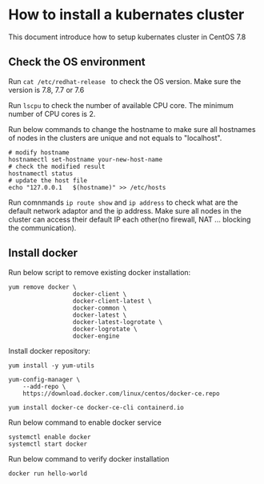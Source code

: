 
# How to install a kubernates cluster
This document introduce how to setup kubernates cluster in CentOS 7.8


## Check the OS environment

Run `cat /etc/redhat-release ` to check the OS version. Make sure the version is 7.8, 7.7 or 7.6

Run `lscpu` to check the number of available CPU core. The minimum number of CPU cores is 2.

Run below commands to change the hostname to make sure all hostnames of nodes in the clusters are unique and not equals to "localhost".

```
# modify hostname
hostnamectl set-hostname your-new-host-name
# check the modified result
hostnamectl status
# update the host file
echo "127.0.0.1   $(hostname)" >> /etc/hosts
```

Run comnmands `ip route show` and `ip address` to check what are the default network adaptor and the ip address. Make sure all nodes in the cluster can access their default IP each other(no firewall, NAT ... blocking the communication).


## Install docker

Run below script to remove existing docker installation:
```
yum remove docker \
                  docker-client \
                  docker-client-latest \
                  docker-common \
                  docker-latest \
                  docker-latest-logrotate \
                  docker-logrotate \
                  docker-engine

```

Install docker repository:
```
yum install -y yum-utils

yum-config-manager \
    --add-repo \
    https://download.docker.com/linux/centos/docker-ce.repo
```

```
yum install docker-ce docker-ce-cli containerd.io
```

Run below command to enable docker service
```
systemctl enable docker
systemctl start docker

```

Run below command to verify docker installation
```
docker run hello-world
```


